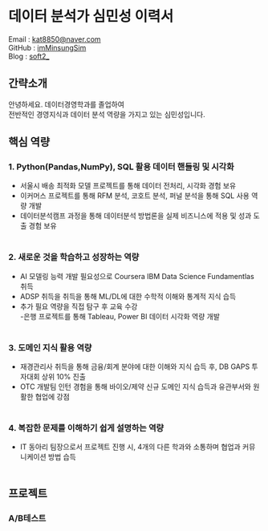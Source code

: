 # 데이터 분석가 심민성 이력서

Email : kat8850@naver.com <br/>
GitHub : [imMinsungSim](https://github.com/imMinsungSim) <br/>
Blog : [soft2_](https://blog.naver.com/soft2_) <br/>

## 간략소개

안녕하세요. 데이터경영학과를 졸업하여 <br/>
전반적인 경영지식과 데이터 분석 역량을 가지고 있는 심민성입니다.

## 핵심 역량 
### 1. Python(Pandas,NumPy), SQL 활용 데이터 핸들링 및 시각화   <br/> 
- 서울시 배송 최적화 모델 프로젝트를 통해 데이터 전처리, 시각화 경험 보유   <br/>
- 이커머스 프로젝트를 통해 RFM 분석, 코호트 분석, 퍼널 분석을 통해 SQL 사용 역량 개발  <br/>
- 데이터분석캠프 과정을 통해 데이터분석 방법론을 실제 비즈니스에 적용 및 성과 도출 경험 보유  <br/> <br/>

### 2. 새로운 것을 학습하고 성장하는 역량 <br/>
- AI 모델링 능력 개발 필요성으로 Coursera IBM Data Science Fundamentlas 취득 <br/>
- ADSP 취득을 취득을 통해 ML/DL에 대한 수학적 이해와 통계적 지식 습득 <br/>
- 추가 필요 역량을 직접 탐구 후 교육 수강 <br/>
-은행 프로젝트를 통해 Tableau, Power BI 데이터 시각화 역량 개발 <br/> <br/>

### 3. 도메인 지식 활용 역량 <br/>
- 재경관리사 취득을 통해 금융/회계 분야에 대한 이해와 지식 습득 후, DB GAPS 투자대회 상위 10% 진출 <br/>
- OTC 개발팀 인턴 경험을 통해 바이오/제약 신규 도메인 지식 습득과 유관부서와 원활한 협업에 강점 <br/> <br/>

### 4. 복잡한 문제를 이해하기 쉽게 설명하는 역량 <br/>
- IT 동아리 팀장으로서 프로젝트 진행 시, 4개의 다른 학과와 소통하며 협업과 커뮤니케이션 방법 습득 <br/> <br/>

## 프로젝트 <br/>
### A/B테스트 



